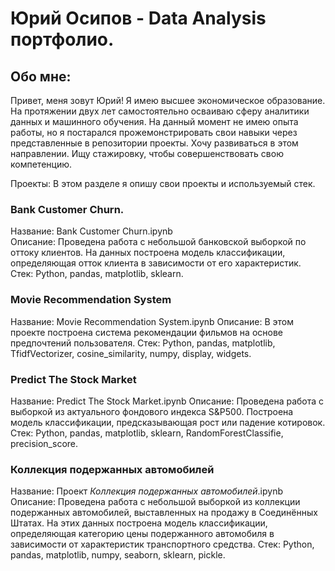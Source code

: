# Юрий Осипов - Data Analysis портфолио.
## Обо мне:
Привет, меня зовут Юрий! Я имею высшее экономическое образование. На протяжении двух лет самостоятельно осваиваю сферу аналитики данных и машинного обучения. На данный момент не имею опыта работы, но я постарался прожемонстрировать свои навыки через представленные в репозитории проекты. Хочу развиваться в этом направлении. Ищу стажировку, чтобы совершенствовать свою компетенцию.

Проекты:
В этом разделе я опишу свои проекты и используемый стек.

### Bank Customer Churn.
Название: Bank Customer Churn.ipynb \
Описание: Проведена работа с небольшой банковской выборкой по оттоку клиентов. На данных построена модель классификации, определяющая отток клиента в зависимости от его характеристик. \
Стек: Python, pandas, matplotlib, sklearn.

### Movie Recommendation System
Название: Movie Recommendation System.ipynb
Описание: В этом проекте построена система рекомендации фильмов на основе предпочтений пользователя.
Стек: Python, pandas, matplotlib, TfidfVectorizer, cosine_similarity, numpy, display, widgets.

### Predict The Stock Market
Название: Predict The Stock Market.ipynb
Описание: Проведена работа с выборкой из актуального фондового индекса S&P500. Построена модель классификации, предсказывающая рост или падение котировок.
Стек: Python, pandas, matplotlib, sklearn, RandomForestClassifie, precision_score.

### Коллекция подержанных автомобилей
Название: Проект _Коллекция подержанных автомобилей_.ipynb
Описание: Проведена работа с небольшой выборкой из коллекции подержанных автомобилей, выставленных на продажу в Соединённых Штатах. На этих данных построена модель классификации, определяющая категорию цены подержанного автомобиля в зависимости от характеристик транспортного средства.
Стек: Python, pandas, matplotlib, numpy, seaborn, sklearn, pickle.

